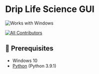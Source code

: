# Drip Life Science GUI 

![Works with Windows](https://img.shields.io/badge/Works_with-iOS-blue?style=flat-square)


<!-- ALL-CONTRIBUTORS-BADGE:START - Do not remove or modify this section -->
[![All Contributors](https://img.shields.io/badge/all_contributors-2-orange.svg?style=flat-square)](#contributors-)
<!-- ALL-CONTRIBUTORS-BADGE:END -->

## 📌 Prerequisites
- Windows 10
- [Python](https://www.python.org/downloads/) (Python 3.9.1)

